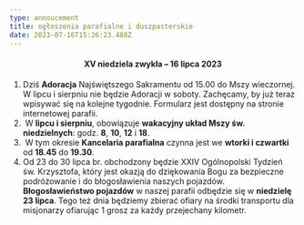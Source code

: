 ```yaml
---
type: annoucement
title: ogłoszenia parafialne i duszpasterskie
date: 2023-07-16T15:26:23.488Z
---
```

<h4 style="text-align:center;">XV niedziela zwykła – 16 lipca 2023</h4>

1. Dziś **Adoracja** Najświętszego Sakramentu od 15.00 do Mszy wieczornej. W lipcu i sierpniu nie będzie Adoracji w soboty. Zachęcamy, by już teraz wpisywać się na kolejne tygodnie. Formularz jest dostępny na stronie internetowej parafii.
2.  W **lipcu i sierpniu**, obowiązuje **wakacyjny układ Mszy św. niedzielnych**: godz. **8**, **10**, **12** i **18**.
3.  W tym okresie **Kancelaria parafialna** czynna jest we **wtorki i czwartki** od **18.45** do **19.30**.
4. Od 23 do 30 lipca br. obchodzony będzie XXIV Ogólnopolski Tydzień św. Krzysztofa, który jest okazją do dziękowania Bogu za bezpieczne podróżowanie i do błogosławienia naszych pojazdów. **Błogosławieństwo pojazdów** w naszej parafii odbędzie się w **niedzielę 23 lipca**. Tego też dnia będziemy zbierać ofiary na środki transportu dla misjonarzy ofiarując 1 grosz za każdy przejechany kilometr.

<!--EndFragment-->
